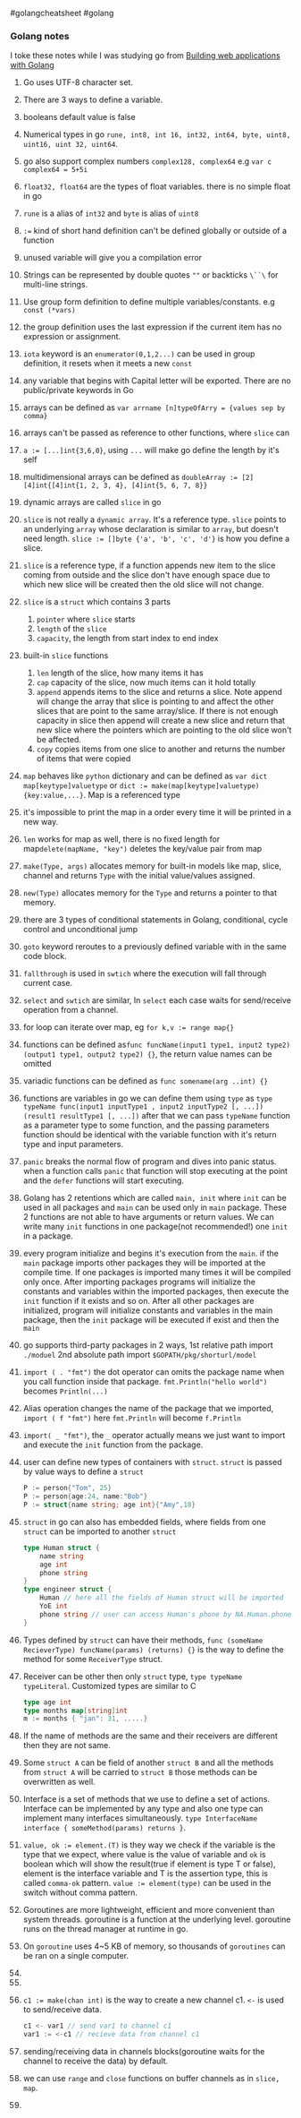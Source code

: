 #golangcheatsheet #golang
### Golang notes

I toke these notes while I was studying go from [Building web applications with Golang](https://astaxie.gitbooks.io/build-web-application-with-golang/content/en/)

1. Go uses UTF-8 character set.

2. There are 3 ways to define a variable.

3. booleans default value is false

4. Numerical types in go `rune, int8, int 16, int32, int64, byte, uint8, uint16, uint 32, uint64`.

5. go also support complex numbers `complex128, complex64` e.g `var c complex64 = 5+5i`

6. `float32, float64` are the types of float variables. there is no simple float in go 

7. `rune` is a alias of `int32` and `byte` is alias of `uint8`

8. `:=` kind of short hand definition can't be defined globally or outside of a function

9. unused variable will give you a compilation error

10. Strings can be represented by double quotes `""` or backticks `\``\` for multi-line strings.

11. Use group form definition to define multiple variables/constants. e.g `const (*vars)`

12. the group definition uses the last expression if the current item has no expression or assignment.

13. `iota` keyword is an `enumerator(0,1,2...)` can be used in group definition, it resets when it meets a new `const`

14. any variable that begins with Capital letter will be exported. There are no public/private keywords in Go

15. arrays can be defined as `var arrname [n]typeOfArry = {values sep by comma}`

16. arrays can't be passed as reference to other functions, where `slice` can

17. `a := [...]int{3,6,0}`, using `...` will make go define the length by it's self

18. multidimensional arrays can be defined as `doubleArray := [2][4]int{[4]int{1, 2, 3, 4}, [4]int{5, 6, 7, 8}}`

19. dynamic arrays are called `slice` in go

20. `slice` is not really a `dynamic array`. It's a reference type. `slice` points to an underlying `array` whose declaration is similar to `array`, but doesn't need length. `slice := []byte {'a', 'b', 'c', 'd'}` is how you define a slice.

21. `slice` is a reference type, if a function appends new item to the slice coming from outside and the slice don't have enough space due to which new slice will be created then the old slice will not change.

22. `slice` is a `struct` which contains 3 parts
    
    1. `pointer` where `slice` starts
    2. `length` of the `slice`
    3. `capacity`, the length from start index to end index
    
23. built-in `slice` functions
    1. `len` length of the slice, how many items it has
    2. `cap` capacity of the slice, now much items can it hold totally
    3. `append` appends items to the slice and returns a slice. Note append will change the array that slice is pointing to and affect the other slices that are point to the same array/slice. If there is not enough capacity in slice then append will create a new slice and return that new slice where the pointers which are pointing to the old slice won't be affected.
    4. `copy` copies items from one slice to another and returns the number of items that were copied
    
24. `map` behaves like `python` dictionary and can be defined as `var dict map[keytype]valuetype` or `dict := make(map[keytype]valuetype) {key:value,...}`. Map is a referenced type

25. it's impossible to print the map in a order every time it will be printed in a new way.

26. `len` works for map as well, there is no fixed length for map`delete(mapName, "key")` deletes the key/value pair from map

27. `make(Type, args)` allocates memory for built-in models like map, slice, channel and returns `Type` with the initial value/values assigned.

28. `new(Type)` allocates memory for the `Type` and returns a pointer to that memory.

29. there are 3 types of conditional statements in Golang, conditional, cycle control and unconditional jump

30. `goto` keyword reroutes to a previously defined variable with in the same code block.

31. `fallthrough` is used in `swtich` where the execution will fall through current case.

32. `select` and `swtich` are similar, In `select` each case waits for send/receive operation from a channel.

33. for loop can iterate over map, eg `for k,v := range map{}`

34. functions can be defined as`func funcName(input1 type1, input2 type2) (output1 type1, output2 type2) {}`, the return value names can be omitted

35. variadic functions can be defined as `func somename(arg ..int) {}`

36. functions are variables in go we can define them using `type` as `type typeName func(input1 inputType1 , input2 inputType2 [, ...]) (result1 resultType1 [, ...])` after that we can pass `typeName` function as a parameter type to some function, and the passing parameters function should be identical with the variable function with it's return type and input parameters.

37. `panic` breaks the normal flow of program and dives into panic status. when a function calls `panic` that function will stop executing at the point and the `defer` functions will start executing.

38. Golang has 2 retentions which are called `main, init` where `init` can be used in all packages and `main` can be used only in `main` package. These 2 functions are not able to have arguments or return values. We can write many `init` functions in one package(not recommended!) one `init` in a package.

39. every program initialize and begins it's execution from the `main`. if the `main` package imports other packages they will be imported at the compile time. If one packages is imported many times it will be compiled only once.  After importing packages programs will initialize the constants and variables within the imported packages, then execute the `init` function if it exists and so on. After all other packages are initialized, program will initialize constants and variables in the main package, then the `init` package will be executed if exist and then the `main`

40. go supports third-party packages in 2 ways, 1st relative path import `./moduel` 2nd absolute path import `$GOPATH/pkg/shorturl/model` 

41. `import ( . "fmt")` the dot operator can omits the package name when you call function inside that package. `fmt.Println("hello world")` becomes `Println(...)`

42. Alias operation changes the name of the package that we imported, `import ( f "fmt")` here `fmt.Println` will become `f.Println`

43. `import( _ "fmt")`, the `_` operator actually means we just want to import and execute the `init` function from the package.

44. user can define new types of containers with `struct`. `struct` is passed by value ways to define a `struct`

    ```Go
    P := person{"Tom", 25}
    P := person{age:24, name:"Bob"}
    P := struct{name string; age int}{"Amy",18}
    ```

45. `struct` in go can also has embedded fields, where fields from one `struct` can be imported to another `struct`

    ```go
    type Human struct {
        name string
        age int
        phone string
    }
    type engineer struct {
        Human // here all the fields of Human struct will be imported 
        YoE int
        phone string // user can access Human's phone by NA.Human.phone, to access the engineer's user can NA.phone
    }
    ```

46. Types defined by `struct` can have their methods, `func (someName RecieverType) funcName(params) (returns) {}` is the way to define the method for some `ReceiverType` struct.

47. Receiver can be other then only `struct` type, `type typeName typeLiteral`. Customized types are similar to C

    ```go
    type age int
    type months map[string]int
    m := months { "jan": 31, .....}
    ```

48. If the name of methods are the same and their receivers are different then they are not same.

49. Some `struct A` can be field of another `struct B` and all the methods from `struct A` will be carried to `struct B`  those methods can be overwritten as well.

50. Interface is a set of methods that we use to define a set of actions. Interface can be implemented by any type and also one type can implement many interfaces simultaneously. `type InterfaceName interface { someMethod(params) returns }`. 

51. `value, ok := element.(T)` is they way we check if the variable is the type that we expect, where value is the value of variable and `ok` is boolean which will show the result(true if element is type T or false), element is the interface variable and T is the assertion type, this is called `comma-ok` pattern. `value := element(type)` can be used in the switch without comma pattern.

52. Goroutines are more lightweight, efficient and more convenient than system threads. goroutine is a function at the underlying level. goroutine runs on the thread manager at runtime in go.

53. On `goroutine` uses 4~5 KB of memory, so thousands of `goroutines` can be ran on a single computer.

54.   

55.  

56. `c1 := make(chan int)` is the way to create a new channel c1. `<-` is used to send/receive data.

    ```go
    c1 <- var1 // send var1 to channel c1
    var1 := <-c1 // recieve data from channel c1
    ```

57. sending/receiving data in channels blocks(goroutine waits for the channel to receive the data) by default.

58. we can use `range` and `close` functions on buffer channels as in `slice, map`.

59. 





